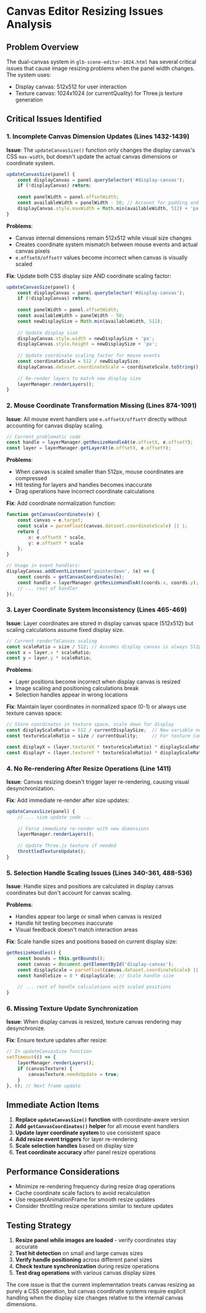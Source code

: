 # Canvas Editor Resizing Issues Analysis

## Problem Overview

The dual-canvas system in `glb-scene-editor-1024.html` has several critical issues that cause image resizing problems when the panel width changes. The system uses:
- Display canvas: 512x512 for user interaction
- Texture canvas: 1024x1024 (or currentQuality) for Three.js texture generation

## Critical Issues Identified

### 1. **Incomplete Canvas Dimension Updates (Lines 1432-1439)**

**Issue**: The `updateCanvasSize()` function only changes the display canvas's CSS `max-width`, but doesn't update the actual canvas dimensions or coordinate system.

```javascript
updateCanvasSize(panel) {
    const displayCanvas = panel.querySelector('#display-canvas');
    if (!displayCanvas) return;
    
    const panelWidth = panel.offsetWidth;
    const availableWidth = panelWidth - 50; // Account for padding and resizer
    displayCanvas.style.maxWidth = Math.min(availableWidth, 512) + 'px';  // Only CSS styling!
}
```

**Problems**:
- Canvas internal dimensions remain 512x512 while visual size changes
- Creates coordinate system mismatch between mouse events and actual canvas pixels
- `e.offsetX/offsetY` values become incorrect when canvas is visually scaled

**Fix**: Update both CSS display size AND coordinate scaling factor:

```javascript
updateCanvasSize(panel) {
    const displayCanvas = panel.querySelector('#display-canvas');
    if (!displayCanvas) return;
    
    const panelWidth = panel.offsetWidth;
    const availableWidth = panelWidth - 50;
    const newDisplaySize = Math.min(availableWidth, 512);
    
    // Update display size
    displayCanvas.style.width = newDisplaySize + 'px';
    displayCanvas.style.height = newDisplaySize + 'px';
    
    // Update coordinate scaling factor for mouse events
    const coordinateScale = 512 / newDisplaySize;
    displayCanvas.dataset.coordinateScale = coordinateScale.toString();
    
    // Re-render layers to match new display size
    layerManager.renderLayers();
}
```

### 2. **Mouse Coordinate Transformation Missing (Lines 874-1091)**

**Issue**: All mouse event handlers use `e.offsetX/offsetY` directly without accounting for canvas display scaling.

```javascript
// Current problematic code
const handle = layerManager.getResizeHandleAt(e.offsetX, e.offsetY);
const layer = layerManager.getLayerAt(e.offsetX, e.offsetY);
```

**Problems**:
- When canvas is scaled smaller than 512px, mouse coordinates are compressed
- Hit testing for layers and handles becomes inaccurate
- Drag operations have incorrect coordinate calculations

**Fix**: Add coordinate normalization function:

```javascript
function getCanvasCoordinates(e) {
    const canvas = e.target;
    const scale = parseFloat(canvas.dataset.coordinateScale) || 1;
    return {
        x: e.offsetX * scale,
        y: e.offsetY * scale
    };
}

// Usage in event handlers:
displayCanvas.addEventListener('pointerdown', (e) => {
    const coords = getCanvasCoordinates(e);
    const handle = layerManager.getResizeHandleAt(coords.x, coords.y);
    // ... rest of handler
});
```

### 3. **Layer Coordinate System Inconsistency (Lines 465-469)**

**Issue**: Layer coordinates are stored in display canvas space (512x512) but scaling calculations assume fixed display size.

```javascript
// Current renderToCanvas scaling
const scaleRatio = size / 512; // Assumes display canvas is always 512px
const x = layer.x * scaleRatio;
const y = layer.y * scaleRatio;
```

**Problems**:
- Layer positions become incorrect when display canvas is resized
- Image scaling and positioning calculations break
- Selection handles appear in wrong locations

**Fix**: Maintain layer coordinates in normalized space (0-1) or always use texture canvas space:

```javascript
// Store coordinates in texture space, scale down for display
const displayScaleRatio = 512 / currentDisplaySize;  // New variable needed
const textureScaleRatio = size / currentQuality;     // For texture canvas

const displayX = (layer.textureX * textureScaleRatio) * displayScaleRatio;
const displayY = (layer.textureY * textureScaleRatio) * displayScaleRatio;
```

### 4. **No Re-rendering After Resize Operations (Line 1411)**

**Issue**: Canvas resizing doesn't trigger layer re-rendering, causing visual desynchronization.

**Fix**: Add immediate re-render after size updates:

```javascript
updateCanvasSize(panel) {
    // ... size update code ...
    
    // Force immediate re-render with new dimensions
    layerManager.renderLayers();
    
    // Update Three.js texture if needed
    throttledTextureUpdate();
}
```

### 5. **Selection Handle Scaling Issues (Lines 340-361, 488-536)**

**Issue**: Handle sizes and positions are calculated in display canvas coordinates but don't account for canvas scaling.

**Problems**:
- Handles appear too large or small when canvas is resized
- Handle hit testing becomes inaccurate
- Visual feedback doesn't match interaction areas

**Fix**: Scale handle sizes and positions based on current display size:

```javascript
getResizeHandles() {
    const bounds = this.getBounds();
    const canvas = document.getElementById('display-canvas');
    const displayScale = parseFloat(canvas.dataset.coordinateScale) || 1;
    const handleSize = 8 * displayScale; // Scale handle size
    
    // ... rest of handle calculations with scaled positions
}
```

### 6. **Missing Texture Update Synchronization**

**Issue**: When display canvas is resized, texture canvas rendering may desynchronize.

**Fix**: Ensure texture updates after resize:

```javascript
// In updateCanvasSize function
setTimeout(() => {
    layerManager.renderLayers();
    if (canvasTexture) {
        canvasTexture.needsUpdate = true;
    }
}, 0); // Next frame update
```

## Immediate Action Items

1. **Replace `updateCanvasSize()` function** with coordinate-aware version
2. **Add `getCanvasCoordinates()` helper** for all mouse event handlers  
3. **Update layer coordinate system** to use consistent space
4. **Add resize event triggers** for layer re-rendering
5. **Scale selection handles** based on display size
6. **Test coordinate accuracy** after panel resize operations

## Performance Considerations

- Minimize re-rendering frequency during resize drag operations
- Cache coordinate scale factors to avoid recalculation
- Use requestAnimationFrame for smooth resize updates
- Consider throttling resize operations similar to texture updates

## Testing Strategy

1. **Resize panel while images are loaded** - verify coordinates stay accurate
2. **Test hit detection** on small and large canvas sizes
3. **Verify handle positioning** across different panel sizes
4. **Check texture synchronization** during resize operations
5. **Test drag operations** with various canvas display sizes

The core issue is that the current implementation treats canvas resizing as purely a CSS operation, but canvas coordinate systems require explicit handling when the display size changes relative to the internal canvas dimensions.